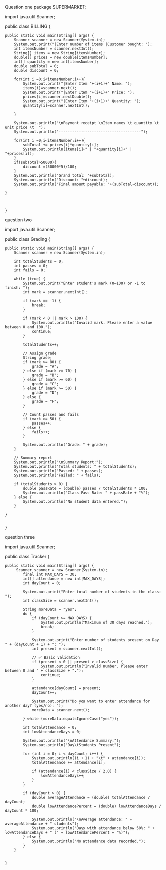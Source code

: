 Question one
package SUPERMARKET;

import java.util.Scanner;

public class BILLING {

	
	public static void main(String[] args) {
		Scanner scanner = new Scanner(System.in);
		System.out.print("|Enter number of items |Customer bought: ");
		int itemsNumber = scanner.nextInt();
		String[] items = new String[itemsNumber];
		double[] prices = new double[itemsNumber];
		int[] quantity = new int[itemsNumber];
		double subTotal = 0;
		double discount = 0;

		for(int i =0;i<itemsNumber;i++){
			System.out.print("|Enter Item "+(i+1)+" Name: ");
			items[i]=scanner.next();
			System.out.print("|Enter Item "+(i+1)+" Price: ");
			prices[i]=scanner.nextDouble();
			System.out.print("|Enter Item "+(i+1)+" Quantity: ");
			quantity[i]=scanner.nextInt();

		}

		System.out.println("\nPayment receipt \nItem names \t quantity \t unit price \t  ");
		System.out.println("-------------------------------------");

		for(int i =0;i<itemsNumber;i++){
			subTotal += prices[i]*quantity[i];		
			System.out.println(items[i]+" | "+quantity[i]+" | "+prices[i]);			
		}
		if(subTotal>50000){
			discount =(50000*5)/100;
		}
		System.out.println("Grand total: "+subTotal);
		System.out.println("Discount: "+discount);
		System.out.println("Final amount payable: "+(subTotal-discount));

	}



	}


question two



import java.util.Scanner;


public class Grading {

	public static void main(String[] args) {
		Scanner scanner = new Scanner(System.in);

        int totalStudents = 0;
        int passes = 0;
        int fails = 0;

        while (true) {
            System.out.print("Enter student's mark (0–100) or -1 to finish: ");
            int mark = scanner.nextInt();

            if (mark == -1) {
                break;
            }

            if (mark < 0 || mark > 100) {
                System.out.println("Invalid mark. Please enter a value between 0 and 100.");
                continue;
            }

            totalStudents++;

            // Assign grade
            String grade;
            if (mark >= 80) {
                grade = "A";
            } else if (mark >= 70) {
                grade = "B";
            } else if (mark >= 60) {
                grade = "C";
            } else if (mark >= 50) {
                grade = "D";
            } else {
                grade = "F";
            }

            // Count passes and fails
            if (mark >= 50) {
                passes++;
            } else {
                fails++;
            }

            System.out.println("Grade: " + grade);
        }

        // Summary report
        System.out.println("\nSummary Report:");
        System.out.println("Total students: " + totalStudents);
        System.out.println("Passed: " + passes);
        System.out.println("Failed: " + fails);

        if (totalStudents > 0) {
            double passRate = (double) passes / totalStudents * 100;
            System.out.println("Class Pass Rate: " + passRate + "%");
        } else {
            System.out.println("No student data entered.");
        }

    }


	}


question three


import java.util.Scanner;


public class Tracker {

	public static void main(String[] args) {
		 Scanner scanner = new Scanner(System.in);
	        final int MAX_DAYS = 30;
	        int[] attendance = new int[MAX_DAYS];
	        int dayCount = 0;

	        System.out.print("Enter total number of students in the class: ");
	        int classSize = scanner.nextInt();

	        String moreData = "yes";
	        do {
	            if (dayCount >= MAX_DAYS) {
	                System.out.println("Maximum of 30 days reached.");
	                break;
	            }

	            System.out.print("Enter number of students present on Day " + (dayCount + 1) + ": ");
	            int present = scanner.nextInt();

	            // ✅ Basic validation
	            if (present < 0 || present > classSize) {
	                System.out.println("Invalid number. Please enter between 0 and " + classSize + ".");
	                continue;
	            }

	            attendance[dayCount] = present;
	            dayCount++;

	            System.out.print("Do you want to enter attendance for another day? (yes/no): ");
	            moreData = scanner.next();

	        } while (moreData.equalsIgnoreCase("yes"));

	        int totalAttendance = 0;
	        int lowAttendanceDays = 0;

	        System.out.println("\nAttendance Summary:");
	        System.out.println("Day\tStudents Present");

	        for (int i = 0; i < dayCount; i++) {
	            System.out.println((i + 1) + "\t" + attendance[i]);
	            totalAttendance += attendance[i];

	            if (attendance[i] < classSize / 2.0) {
	                lowAttendanceDays++;
	            }
	        }

	        if (dayCount > 0) {
	            double averageAttendance = (double) totalAttendance / dayCount;
	            double lowAttendancePercent = (double) lowAttendanceDays / dayCount * 100;

	            System.out.println("\nAverage attendance: " + averageAttendance + " students");
	            System.out.println("Days with attendance below 50%: " + lowAttendanceDays + " (" + lowAttendancePercent + "%)");
	        } else {
	            System.out.println("No attendance data recorded.");
	        }
	    }
	

	}


